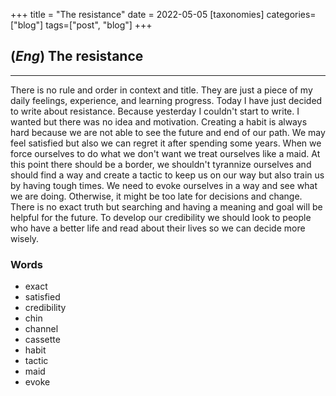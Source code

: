 +++
title = "The resistance"
date = 2022-05-05
[taxonomies]
categories=["blog"]
tags=["post", "blog"]
+++

## (*Eng*) The resistance
---
There is no rule and order in context and title. They are just a piece of my daily feelings, experience, and learning progress.
Today I have just decided to write about resistance. Because yesterday I couldn't start to write.
I wanted but there was no idea and motivation. Creating a habit is always hard because we are not able to see the future and end of our path.
We may feel satisfied but also we can regret it after spending some years. When we force ourselves to do what we don't want we treat ourselves like a maid.
At this point there should be a border, we shouldn't tyrannize ourselves and should find a way and create a tactic to keep us on our way but also
train us by having tough times. We need to evoke ourselves in a way and see what we are doing. Otherwise, it might be too late for decisions and change.
There is no exact truth but searching and having a meaning and goal will be helpful for the future.
To develop our credibility we should look to people who have a better life and read about their lives so we can decide more wisely.

### Words
- exact
- satisfied
- credibility
- chin
- channel
- cassette
- habit
- tactic
- maid
- evoke